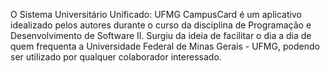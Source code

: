 O Sistema Universitário Unificado: UFMG CampusCard é um aplicativo idealizado pelos autores durante o curso da disciplina de Programação e Desenvolvimento de Software II. Surgiu da ideia de facilitar o dia a dia de quem frequenta a Universidade Federal de Minas Gerais - UFMG, podendo ser utilizado por qualquer colaborador interessado.